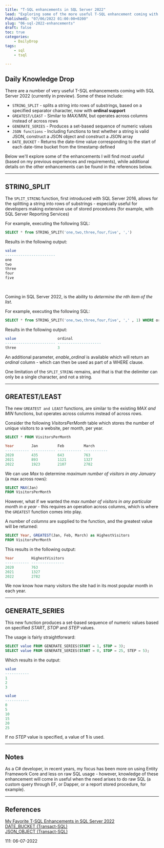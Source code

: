 ```yaml
---
title: "T-SQL enhancements in SQL Server 2022"
lead: "Exploring some of the more useful T-SQL enhancement coming with SQL Server 2022"
Published1: "07/06/2022 01:00:00+0200"
slug: "06-sql-2022-enhancements"
draft: false
toc: true
categories:
    - DailyDrop
tags:
    - sql
    - tsql

---
```


## Daily Knowledge Drop

There are a number of very useful T-SQL enhancements coming with SQL Server 2022 (currently in preview). Some of these include:
- `STRING_SPLIT` - splits a string into rows of substrings, based on a specified separator character, now with **ordinal support**
- `GREATEST/LEAST` - Similar to _MAX/MIN_, but operates across columns instead of across rows
- `GENERATE_SERIES` - Produces a set-based sequence of numeric values
- `JSON functions` - Including functions to test whether a string is valid JSON, construct a JSON object and construct a JSON array
- `DATE_BUCKET` - Returns the date-time value corresponding to the start of each date-time bucket from the timestamp defined

Below we'll explore some of the enhancements I will find most useful (based on my previous experiences and requirements), while additional details on the other enhancements can be found in the references below.

---

## STRING_SPLIT

The `SPLIT_STRING` function, first introduced with SQL Server 2016, allows for the splitting a string into rows of substrings - especially useful for developers making extensive use of stored procedures (for example, with SQL Server Reporting Services)

For example, executing the following SQL:
``` sql
SELECT * from STRING_SPLIT('one,two,three,four,five', ',')
```

Results in the following output:

``` sql
value
-----------------------
one
two
three
four
five
```

<br>

Coming in SQL Server 2022, is the ability to _determine the nth item of the list_.

For example, executing the following SQL:
``` sql
SELECT * from STRING_SPLIT('one,two,three,four,five', ',' , 1) WHERE ordinal = 3
```

Results in the following output:

``` sql
value                   ordinal
----------------------- --------------------
three                   3
 ```

An additional parameter, _enable\_ordinal_ is available which will return an _ordinal_ column - which can then be used as part of a WHERE clause.

One limitation of the `SPLIT_STRING` remains, and that is that the delimiter can only be a single character, and not a string.

---

## GREATEST/LEAST

The new `GREATEST and LEAST` functions, are similar to the existing  _MAX and MIN_ functions, but operates across columns instead of across rows.

Consider the following _VisitorsPerMonth_ table which stores the number of unique visitors to a website, per month, per year.

``` sql
SELECT * FROM VisitorsPerMonth

Year        Jan         Feb         March
----------- ----------- ----------- -----------
2020        435         643         763
2021        893         1121        1327
2022        1923        2107        2782

```

We can use _Max_ to determine _maximum number of visitors in any January_ (a max across rows):

``` sql
SELECT MAX(Jan)
FROM VisitorsPerMonth
```

However, what if we wanted the _max number of visitors in any particular month in a year_ - this requires an operation across columns, which is where the `GREATEST` function comes into play.

A number of _columns_ are supplied to the function, and the greatest value will be returned:

``` sql
SELECT Year, GREATEST(Jan, Feb, March) as HighestVisitors
FROM VisitorsPerMonth
```

This results in the following output:

``` sql
Year        HighestVisitors
----------- ---------------
2020        763
2021        1327
2022        2782
```

We now know how many visitors the site had in its most popular month in each year.

---

## GENERATE_SERIES

This new function produces a set-based sequence of numeric values based on specified _START_, _STOP_ and _STEP_ values.

The usage is fairly straightforward:

``` sql
SELECT value FROM GENERATE_SERIES(START = 1, STOP = 3);
SELECT value FROM GENERATE_SERIES(START = 0, STOP = 25, STEP = 5);
```

Which results in the output:

``` sql
value
-----------
1
2
3

value
-----------
0
5
10
15
20
25
```

If no _STEP_ value is specified, a value of **1** is used.

---

## Notes

As a C# developer, in recent years, my focus has been more on using Entity Framework Core and less on raw SQL usage - however, knowledge of these enhancement will come in useful when the need arises to do raw SQL (a custom query through EF, or Dapper, or a report stored procedure, for example).

---

## References

[My Favorite T-SQL Enhancements in SQL Server 2022](https://www.mssqltips.com/sqlservertip/7265/sql-server-2022-t-sql-enhancements/)   
[DATE_BUCKET (Transact-SQL)](https://docs.microsoft.com/en-us/sql/t-sql/functions/date-bucket-transact-sql?view=sql-server-ver16)  
[JSON_OBJECT (Transact-SQL)](https://docs.microsoft.com/en-us/sql/t-sql/functions/json-object-transact-sql?view=sql-server-ver16)  

<?# DailyDrop ?>111: 06-07-2022<?#/ DailyDrop ?>
